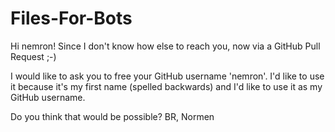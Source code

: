 # Files-For-Bots

Hi nemron! Since I don't know how else to reach you, now via a GitHub Pull Request ;-) 

I would like to ask you to free your GitHub username 'nemron'. I'd like to use it because it's my first name (spelled backwards) and I'd like to use it as my GitHub username. 

Do you think that would be possible? BR, Normen
